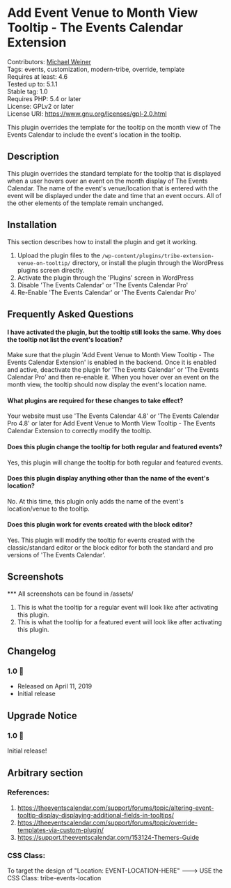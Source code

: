 # Add Event Venue to Month View Tooltip - The Events Calendar Extension
Contributors: [Michael Weiner] <br>
Tags: events, customization, modern-tribe, override, template <br>
Requires at least: 4.6 <br>
Tested up to: 5.1.1 <br>
Stable tag: 1.0 <br>
Requires PHP: 5.4 or later <br>
License: GPLv2 or later <br>
License URI: https://www.gnu.org/licenses/gpl-2.0.html <br>

This plugin overrides the template for the tooltip on the month view of The Events Calendar to include the event's location in the tooltip.

## Description

This plugin overrides the standard template for the tooltip that is displayed when a user hovers over an event on the month display of The Events Calendar. The name of the event's venue/location that is entered with the event will be displayed under the date and time that an event occurs. All of the other elements of the template remain unchanged.

## Installation

This section describes how to install the plugin and get it working.

1. Upload the plugin files to the `/wp-content/plugins/tribe-extension-venue-on-tooltip/` directory, or install the plugin through the WordPress plugins screen directly.
2. Activate the plugin through the 'Plugins' screen in WordPress
3. Disable 'The Events Calendar' or 'The Events Calendar Pro'
4. Re-Enable 'The Events Calendar' or 'The Events Calendar Pro'

## Frequently Asked Questions 

#### I have activated the plugin, but the tooltip still looks the same. Why does the tooltip not list the event's location? 

Make sure that the plugin 'Add Event Venue to Month View Tooltip - The Events Calendar Extension' is enabled in the backend. Once it is enabled and active, deactivate the plugin for 'The Events Calendar' or 'The Events Calendar Pro' and then re-enable it. When you hover over an event on the month view, the tooltip should now display the event's location name.

#### What plugins are required for these changes to take effect? 

Your website must use 'The Events Calendar 4.8' or 'The Events Calendar Pro 4.8' or later for Add Event Venue to Month View Tooltip - The Events Calendar Extension to correctly modify the tooltip.

#### Does this plugin change the tooltip for both regular and featured events? 

Yes, this plugin will change the tooltip for both regular and featured events.

#### Does this plugin display anything other than the name of the event's location? 

No. At this time, this plugin only adds the name of the event's location/venue to the tooltip.

#### Does this plugin work for events created with the block editor? 

Yes. This plugin will modify the tooltip for events created with the classic/standard editor or the block editor for both the standard and pro versions of 'The Events Calendar'.

## Screenshots
*** All screenshots can be found in /assets/ <br>

1. This is what the tooltip for a regular event will look like after activating this plugin.
2. This is what the tooltip for a featured event will look like after activating this plugin.

## Changelog 

### 1.0 🎉 
* Released on April 11, 2019
* Initial release

## Upgrade Notice 

### 1.0 🎉
Initial release!

## Arbitrary section

### References:
1. https://theeventscalendar.com/support/forums/topic/altering-event-tooltip-display-displaying-additional-fields-in-tooltips/
2. https://theeventscalendar.com/support/forums/topic/override-templates-via-custom-plugin/
3. https://support.theeventscalendar.com/153124-Themers-Guide

### CSS Class:
To target the design of "Location: EVENT-LOCATION-HERE" ---> USE the CSS Class: tribe-events-location

[Michael Weiner]: https://profiles.wordpress.org/vikings412/
